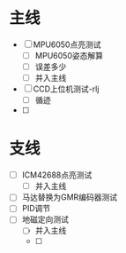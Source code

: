# 主线

* [ ] MPU6050点亮测试
  * [ ] MPU6050姿态解算
  * [ ] 误差多少
  * [ ] 并入主线
* [ ] CCD上位机测试-rlj
  * [ ] 循迹
* [ ]


# 支线

* [ ] ICM42688点亮测试
  * [ ] 并入主线
* [ ] 马达替换为GMR编码器测试
* [ ] PID调节
* [ ] 地磁定向测试
  * [ ] 并入主线
  * [ ]
